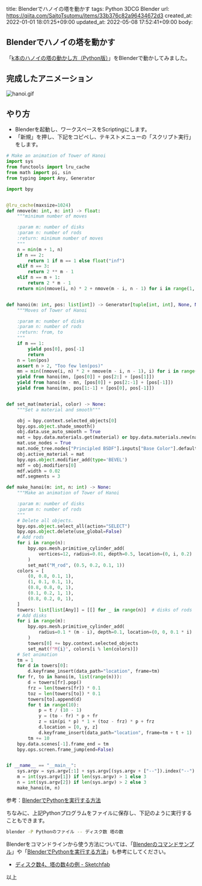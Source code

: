 title: Blenderでハノイの塔を動かす
tags: Python 3DCG Blender
url: https://qiita.com/SaitoTsutomu/items/33b376c82a96434672d3
created_at: 2022-01-01 18:01:25+09:00
updated_at: 2022-05-08 17:52:41+09:00
body:

## Blenderでハノイの塔を動かす

「[k本のハノイの塔の動かし方（Python版）](https://qiita.com/SaitoTsutomu/items/a6d4aa081b70b7f7b784)」をBlenderで動かしてみました。

## 完成したアニメーション

![hanoi.gif](https://qiita-image-store.s3.ap-northeast-1.amazonaws.com/0/13955/630029e4-5f82-47de-4e55-1a89badae6c7.gif)

## やり方

- Blenderを起動し、ワークスペースをScriptingにします。
- 「新規」を押し、下記をコピペし、テキストメニューの「スクリプト実行」をします。

```py
# Make an animation of Tower of Hanoi
import sys
from functools import lru_cache
from math import pi, sin
from typing import Any, Generator

import bpy


@lru_cache(maxsize=1024)
def nmove(m: int, n: int) -> float:
    """minimum number of moves

    :param m: number of disks
    :param n: number of rods
    :return: minimum number of moves
    """
    n = min(m + 1, n)
    if n == 2:
        return 1 if m == 1 else float("inf")
    elif n == 3:
        return 2 ** m - 1
    elif n == m + 1:
        return 2 * m - 1
    return min(nmove(i, n) * 2 + nmove(m - i, n - 1) for i in range(1, m))


def hanoi(m: int, pos: list[int]) -> Generator[tuple[int, int], None, None]:
    """Moves of Tower of Hanoi

    :param m: number of disks
    :param n: number of rods
    :return: from, to
    """
    if m == 1:
        yield pos[0], pos[-1]
        return
    n = len(pos)
    assert n > 2, "Too few len(pos)"
    mn = min((nmove(i, n) * 2 + nmove(m - i, n - 1), i) for i in range(1, m))[1]
    yield from hanoi(mn, [pos[0]] + pos[2:] + [pos[1]])
    yield from hanoi(m - mn, [pos[0]] + pos[2:-1] + [pos[-1]])
    yield from hanoi(mn, pos[1:-1] + [pos[0], pos[-1]])


def set_mat(material, color) -> None:
    """Set a material and smooth"""

    obj = bpy.context.selected_objects[0]
    bpy.ops.object.shade_smooth()
    obj.data.use_auto_smooth = True
    mat = bpy.data.materials.get(material) or bpy.data.materials.new(name=material)
    mat.use_nodes = True
    mat.node_tree.nodes["Principled BSDF"].inputs["Base Color"].default_value = color
    obj.active_material = mat
    bpy.ops.object.modifier_add(type='BEVEL')
    mdf = obj.modifiers[0]
    mdf.width = 0.02
    mdf.segments = 3

def make_hanoi(m: int, n: int) -> None:
    """Make an animation of Tower of Hanoi

    :param m: number of disks
    :param n: number of rods
    """
    # Delete all objects.
    bpy.ops.object.select_all(action="SELECT")
    bpy.ops.object.delete(use_global=False)
    # Add rods
    for i in range(n):
        bpy.ops.mesh.primitive_cylinder_add(
            vertices=12, radius=0.01, depth=0.5, location=(0, i, 0.2)
        )
        set_mat("M_rod", (0.5, 0.2, 0.1, 1))
    colors = [
        (0, 0.8, 0.1, 1),
        (1, 0.1, 0.1, 1),
        (0.8, 0.8, 0, 1),
        (0.1, 0.2, 1, 1),
        (0.8, 0.2, 0, 1),
    ]
    towers: list[list[Any]] = [[] for _ in range(n)]  # disks of rods
    # Add disks
    for i in range(m):
        bpy.ops.mesh.primitive_cylinder_add(
            radius=0.1 * (m - i), depth=0.1, location=(0, 0, 0.1 * i)
        )
        towers[0] += bpy.context.selected_objects
        set_mat(f"M{i}", colors[i % len(colors)])
    # Set animation
    tm = 1
    for d in towers[0]:
        d.keyframe_insert(data_path="location", frame=tm)
    for fr, to in hanoi(m, list(range(n))):
        d = towers[fr].pop()
        frz = len(towers[fr]) * 0.1
        toz = len(towers[to]) * 0.1
        towers[to].append(d)
        for t in range(10):
            p = t / (10 - 1)
            y = (to - fr) * p + fr
            z = sin(pi * p) * 1 + (toz - frz) * p + frz
            d.location = [0, y, z]
            d.keyframe_insert(data_path="location", frame=tm + t + 1)
        tm += 10
    bpy.data.scenes[-1].frame_end = tm
    bpy.ops.screen.frame_jump(end=False)


if __name__ == "__main__":
    sys.argv = sys.argv[:1] + sys.argv[(sys.argv + ["--"]).index("--") + 1 :]
    m = int(sys.argv[1]) if len(sys.argv) > 1 else 3
    n = int(sys.argv[2]) if len(sys.argv) > 2 else 3
    make_hanoi(m, n)
```

参考：[BlenderでPythonを実行する方法](https://qiita.com/SaitoTsutomu/items/cec67381a8789b40e377)

ちなみに、上記Pythonプログラムをファイルに保存し、下記のように実行することもできます。

```bash
blender -P Pythonのファイル -- ディスク数 塔の数
```

Blenderをコマンドラインから使う方法については、「[Blenderのコマンドサンプル](https://qiita.com/SaitoTsutomu/items/6b70367455f843a979b1)」や「[BlenderでPythonを実行する方法](https://qiita.com/SaitoTsutomu/items/cec67381a8789b40e377)」も参考にしてください。

- [ディスク数4、塔の数4の例 - Sketchfab](https://skfb.ly/o88Lr)

以上

